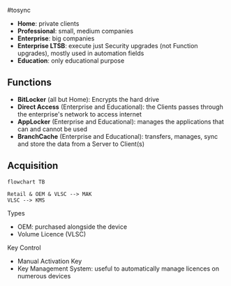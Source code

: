 #tosync 
- **Home**: private clients
- **Professional**: small, medium companies
- **Enterprise**: big companies
- **Enterprise LTSB**: execute just Security upgrades (not Function upgrades), mostly used in automation fields
- **Education**: only educational purpose

## Functions

- **BitLocker** (all but Home): Encrypts the hard drive
- **Direct Access** (Enterprise and Educational): the Clients passes through the enterprise's network to access internet
- **AppLocker** (Enterprise and Educational): manages the applications that can and cannot be used
- **BranchCache** (Enterprise and Educational): transfers, manages, sync and store the data from a Server to Client(s)

## Acquisition

```mermaid
flowchart TB

Retail & OEM & VLSC --> MAK
VLSC --> KMS
```

Types

- OEM: purchased alongside the device
- Volume Licence (VLSC)

Key Control

- Manual Activation Key
- Key Management System: useful to automatically manage licences on numerous devices
